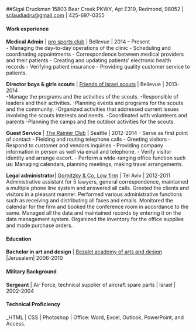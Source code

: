 ##Sigal Druckman
15803 Bear Creek PKWY, Apt E319, Redmond, 98052 | sclaudiadru@gmail.com | 425-697-0355
#### Work experience
**Medical Admin** | [pro sports club]( https://www.proclub.com) | Bellevue | 2014 – Present   
        - Managing the day-to-day operations of the clinic
	- Scheduling and coordinating appointments
	- Correspondence between medical providers and their patients
	- Creating and updating patients’ electronic health records
	- Verifying patient insurance
	- Providing quality customer service to patients.

**Director boys & girls scouts** | [Friends of Israel scouts]( http://www.shevetmatar.com/about_us ) | Bellevue | 2013-2014  
        -Manage the programs and the activities of the scouts.
	-Responsible of leaders and their activities.
	-Planning events and programs for the scouts and the community. 
	-Organized activities that addressed current issues involving the scouts interests and needs.
	-Coordinated with volunteers and parents
        -Planning the camps and the outdoor activities for the scouts.

**Guest Service** | [The Rainier Club]( http://www.therainierclub.com ) | Seattle  | 2012-2014 
	- Serve as first point of contact
	- Fielding and routing telephone calls
	- Greeting visitors
	- Respond to customer and vendors inquiries
	- Providing company information in person as well via email and telephone.
        - Verify visitor identity and arrange escort.
        - Perform a wide-ranging office function such us:
	Managing calendars, planning meetings, making travel arrangements.   

**Legal administrator**| [Gornitzky & Co, Low firm](http://www.gornitzky.com/) | Tel Aviv | 2012-2011 
	Administrative assistant for 5 lawyers, general correspondence, maintained a multiple phone line system and answered all calls. Greeted the clients and visitors in a pleasant manner. 
	Performed various administrative functions such as receiving and distributing all faxes and emails. Monitored the calendar for the firm and booked the conference room in accordance to the same. Managed all the data and maintained records by entering it on the data management system. Organized the inventory for the office supplies and made purchase orders.
#### Education
**Bachelor in art and design** | [Bezalel academy of arts and design]( http://www.bezalel.ac.il/en/ ) |Jerusalem| 2006-2010
 #### Military Background 
**Sergeant** | Air Force, technical supplier of aircraft spare parts | Israel | 2002-2004
#### Technical Proficiency
_HTML | CSS | Photoshop | Office:  Word, Excel, Outlook, PowerPoint, and Access.



